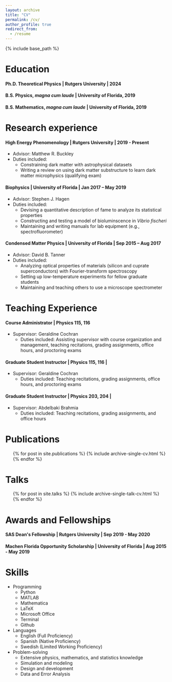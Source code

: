 ```yaml
---
layout: archive
title: "CV"
permalink: /cv/
author_profile: true
redirect_from:
  - /resume
---
```


{% include base_path %}

Education
======
#### Ph.D. Theoretical Physics | Rutgers University | 2024
#### B.S. Physics, *magna cum laude* | University of Florida, 2019
#### B.S. Mathematics, *magna cum laude* | University of Florida, 2019

Research experience
======

#### High Energy Phenomenology | Rutgers University | 2019 - Present
* Advisor: Matthew R. Buckley
* Duties included: 
  * Constraining dark matter with astrophysical datasets
  * Writing a review on using dark matter substructure to learn dark matter microphysics (qualifying exam)

#### Biophysics | University of Florida | Jan 2017 – May 2019                    
* Advisor: Stephen J. Hagen
* Duties included: 
    * Devising a quantitative description of fame to analyze its statistical properties 
    * Constructing and testing a model of bioluminscence in *Vibrio fischeri*
    * Maintaining and writing manuals for lab equipment (e.g., spectrofluorometer)
#### Condensed Matter Physics | University of Florida | Sep 2015 – Aug 2017
* Advisor: David B. Tanner
* Duties included: 
  *	Analyzing optical properties of materials (silicon and cuprate superconductors) with Fourier-transform spectroscopy
  *	Setting up low-temperature experiments for fellow graduate students
  * Maintaining and teaching others to use a microscope spectrometer

Teaching Experience
======
#### Course Administrator | Physics 115, 116
* Supervisor: Geraldine Cochran
  * Duties included: Assisting supervisor with course organization and management, teaching recitations, grading assignments, office hours, and proctoring exams
#### Graduate Student Instructor | Physics 115, 116 | 
* Supervisor: Geraldine Cochran
  * Duties included: Teaching recitations, grading assignments, office hours, and proctoring exams
#### Graduate Student Instructor | Physics 203, 204 | 
* Supervisor: Abdelbaki Brahmia
  * Duties included: Teaching recitations, grading assignments, and office hours

Publications
======
  <ul>{% for post in site.publications %}
    {% include archive-single-cv.html %}
  {% endfor %}</ul>
  
Talks
======
  <ul>{% for post in site.talks %}
    {% include archive-single-talk-cv.html %}
  {% endfor %}</ul>
  
Awards and Fellowships
======
#### SAS Dean's Fellowship | Rutgers University | Sep 2019 - May 2020
#### Machen Florida Opportunity Scholarship | University of Florida | Aug 2015 - May 2019

<!-- Teaching
======
  <ul>{% for post in site.teaching %}
    {% include archive-single-cv.html %}
  {% endfor %}</ul> -->
  
Skills
======
* Programming
    * Python
    * MATLAB
    * Mathematica
    * LaTeX
    * Microsoft Office
    * Terminal
    * Github
* Languages
  * English (Full Proficiency)
  * Spanish (Native Proficiency)
  * Swedish (Limited Working Proficiency)
* Problem-solving
    * Extensive physics, mathematics, and statistics knowledge
    * Simulation and modeling
    * Design and development
    * Data and Error Analysis

<!-- Service and leadership
======
* Currently signed in to 43 different slack teams -->

